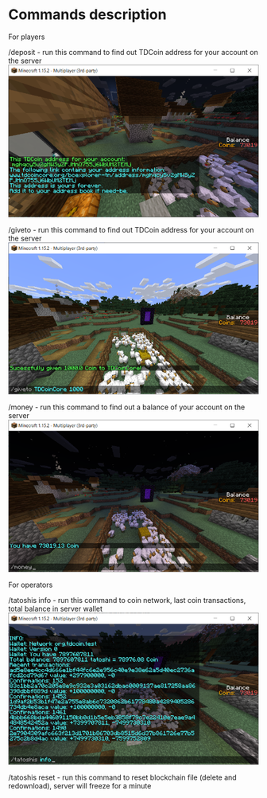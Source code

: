 Commands description
=

For players

/deposit - run this command to find out TDCoin address for your account on the server
![Result of running /deposit command](/images/tatoshis_deposit.png?raw=true "/deposit Example")

/giveto <PlayerNameToGiveTo> <amount> - run this command to find out TDCoin address for your account on the server
![Result of running "/giveto TDCoinCore 1000" command](/images/tatoshis_giveto.png?raw=true "/giveto Example")

/money - run this command to find out a balance of your account on the server
![Result of running "/money" command](/images/tatoshis_money.png?raw=true "/money Example")

For operators

/tatoshis info - run this command to coin network, last coin transactions, total balance in server wallet
![Result of running /tatoshis info command](/images/tatoshis_info.png?raw=true "/tatoshis info Example")

/tatoshis reset - run this command to reset blockchain file (delete and redownload), server will freeze for a minute
